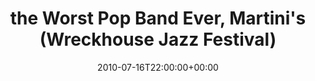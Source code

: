 ---
templateKey: event
guid: 08956a0b-6eab-11ea-99c5-002590d1d1b0
date: 2010-07-16T22:00:00+00:00
eventTime: '10pm'
title: "the Worst Pop Band Ever, Martini's (Wreckhouse Jazz Festival)"
artist: the Worst Pop Band Ever
city: St. John's, NFLD
venue: Martini's (Wreckhouse Jazz Festival)
group: The Worst Pop Band Ever
---